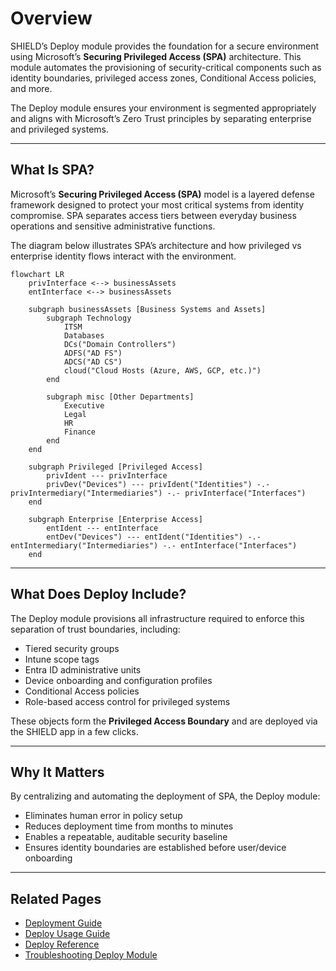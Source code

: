 # Overview

SHIELD’s Deploy module provides the foundation for a secure environment using Microsoft’s **Securing Privileged Access (SPA)** architecture. This module automates the provisioning of security-critical components such as identity boundaries, privileged access zones, Conditional Access policies, and more.

The Deploy module ensures your environment is segmented appropriately and aligns with Microsoft’s Zero Trust principles by separating enterprise and privileged systems.

---

## What Is SPA?

Microsoft’s **Securing Privileged Access (SPA)** model is a layered defense framework designed to protect your most critical systems from identity compromise. SPA separates access tiers between everyday business operations and sensitive administrative functions.

The diagram below illustrates SPA’s architecture and how privileged vs enterprise identity flows interact with the environment.

```mermaid
flowchart LR
    privInterface <--> businessAssets
    entInterface <--> businessAssets

    subgraph businessAssets [Business Systems and Assets]
        subgraph Technology
            ITSM
            Databases
            DCs("Domain Controllers")
            ADFS("AD FS")
            ADCS("AD CS")
            cloud("Cloud Hosts (Azure, AWS, GCP, etc.)")
        end

        subgraph misc [Other Departments]
            Executive
            Legal
            HR
            Finance
        end
    end

    subgraph Privileged [Privileged Access]
        privIdent --- privInterface
        privDev("Devices") --- privIdent("Identities") -.- privIntermediary("Intermediaries") -.- privInterface("Interfaces")
    end

    subgraph Enterprise [Enterprise Access]
        entIdent --- entInterface
        entDev("Devices") --- entIdent("Identities") -.- entIntermediary("Intermediaries") -.- entInterface("Interfaces")
    end
```

---

## What Does Deploy Include?

The Deploy module provisions all infrastructure required to enforce this separation of trust boundaries, including:

- Tiered security groups
- Intune scope tags
- Entra ID administrative units
- Device onboarding and configuration profiles
- Conditional Access policies
- Role-based access control for privileged systems

These objects form the **Privileged Access Boundary** and are deployed via the SHIELD app in a few clicks.

---

## Why It Matters

By centralizing and automating the deployment of SPA, the Deploy module:

- Eliminates human error in policy setup
- Reduces deployment time from months to minutes
- Enables a repeatable, auditable security baseline
- Ensures identity boundaries are established before user/device onboarding

---

## Related Pages

- [Deployment Guide](../Deployment.md)
- [Deploy Usage Guide](Usage-Guide.md)
- [Deploy Reference](Reference.md)
- [Troubleshooting Deploy Module](Troubleshooting.md)

